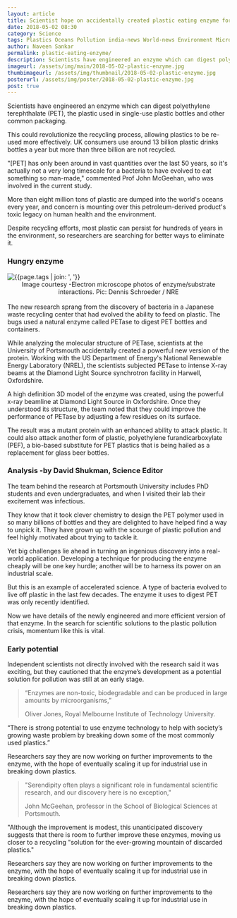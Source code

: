 ```yaml
---
layout: article
title: Scientist hope on accidentally created plastic eating enzyme for recycling
date: 2018-05-02 08:30 
category: Science
tags: Plastics Oceans Pollution india-news World-news Environment Microbiology Science Biology
author: Naveen Sankar
permalink: plastic-eating-enzyme/
description: Scientists have engineered an enzyme which can digest polyethylene terephthalate (PET), the plastic used in single-use plastic bottles and other common packaging.
imageurl: /assets/img/main/2018-05-02-plastic-enzyme.jpg
thumbimageurl: /assets/img/thumbnail/2018-05-02-plastic-enzyme.jpg
posterurl: /assets/img/poster/2018-05-02-plastic-enzyme.jpg
post: true
---
```


<span class="first-letter">S</span>cientists have engineered an enzyme which can digest polyethylene terephthalate (PET), the plastic used in single-use plastic bottles and other common packaging. 
<br>

This could revolutionize the recycling process, allowing plastics to be re-used more effectively. UK consumers use around 13 billion plastic drinks bottles a year but more than three billion are not recycled. 
<br>

"[PET] has only been around in vast quantities over the last 50 years, so it's actually not a very long timescale for a bacteria to have evolved to eat something so man-made," commented Prof John McGeehan, who was involved in the current study.
<br>

More than eight million tons of plastic are dumped into the world's oceans every year, and concern is mounting over this petroleum-derived product's toxic legacy on human health and the environment. 
<br>

Despite recycling efforts, most plastic can persist for hundreds of years in the environment, so researchers are searching for better ways to eliminate it.
<br>

<h3><b>Hungry enzyme</b></h3> 

<div class="article-main-img artimg2">
		<img src="{{ site.baseurl }}/assets/img/main/2018-05-02-plastic-enzyme-1.jpg" alt="{{page.tags | join: ', '}}">
    <footer class="imgcc">
    <center>Image courtesy -Electron microscope photos of enzyme/substrate interactions. Pic: Dennis Schroeder / NRE</center>
  </footer>
</div>


<br>
The new research sprang from the discovery of bacteria in a Japanese waste recycling center that had evolved the ability to feed on plastic. The bugs used a natural enzyme called PETase to digest PET bottles and containers.
<br>

While analyzing the molecular structure of PETase, scientists at the University of Portsmouth accidentally created a powerful new version of the protein. Working with the US Department of Energy's National Renewable Energy Laboratory (NREL), the scientists subjected PETase to intense X-ray beams at the Diamond Light Source synchrotron facility in Harwell, Oxfordshire.
<br>

A high definition 3D model of the enzyme was created, using the powerful x-ray beamline at Diamond Light Source in Oxfordshire. Once they understood its structure, the team noted that they could improve the performance of PETase by adjusting a few residues on its surface.
<br>

The result was a mutant protein with an enhanced ability to attack plastic. It could also attack another form of plastic, polyethylene furandicarboxylate (PEF), a bio-based substitute for PET plastics that is being hailed as a replacement for glass beer bottles.
<br>

<h3><b>Analysis -by David Shukman, Science Editor</b></h3> 
The team behind the research at Portsmouth University includes PhD students and even undergraduates, and when I visited their lab their excitement was infectious. 
<br>

They know that it took clever chemistry to design the PET polymer used in so many billions of bottles and they are delighted to have helped find a way to unpick it. They have grown up with the scourge of plastic pollution and feel highly motivated about trying to tackle it. 
<br>

Yet big challenges lie ahead in turning an ingenious discovery into a real-world application. Developing a technique for producing the enzyme cheaply will be one key hurdle; another will be to harness its power on an industrial scale.
<br>

But this is an example of accelerated science. A type of bacteria evolved to live off plastic in the last few decades. The enzyme it uses to digest PET was only recently identified. 
<br>

Now we have details of the newly engineered and more efficient version of that enzyme. In the search for scientific solutions to the plastic pollution crisis, momentum like this is vital.
<br>

<h3><b>Early potential</b></h3> 
Independent scientists not directly involved with the research said it was exciting, but they cautioned that the enzyme’s development as a potential solution for pollution was still at an early stage.
<br>
<blockquote class="blockquote">
  <p class="mb-0">“Enzymes are non-toxic, biodegradable and can be produced in large amounts by microorganisms,”
</p>
  <footer class="blockquote-footer">Oliver Jones, Royal Melbourne Institute of Technology University.</footer>
</blockquote>

“There is strong potential to use enzyme technology to help with society’s growing waste problem by breaking down some of the most commonly used plastics.” 
<br>

Researchers say they are now working on further improvements to the enzyme, with the hope of eventually scaling it up for industrial use in breaking down plastics.
<br>
<blockquote class="blockquote">
  <p class="mb-0">"Serendipity often plays a significant role in fundamental scientific research, and our discovery here is no exception,"
</p>
  <footer class="blockquote-footer">John McGeehan, professor in the School of Biological Sciences at Portsmouth.</footer>
</blockquote>

"Although the improvement is modest, this unanticipated discovery suggests that there is room to further improve these enzymes, moving us closer to a recycling "solution for the ever-growing mountain of discarded plastics." 
<br>

Researchers say they are now working on further improvements to the enzyme, with the hope of eventually scaling it up for industrial use in breaking down plastics.
<br>

Researchers say they are now working on further improvements to the enzyme, with the hope of eventually scaling it up for industrial use in breaking down plastics.
<br>